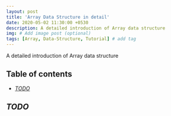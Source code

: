 ```yaml
---
layout: post
title: 'Array Data Structure in detail'
date: 2020-05-02 11:30:00 +0530
description: A detailed introduction of Array data structure
img: # Add image post (optional)
tags: [Array, Data-Structure, Tutorial] # add tag
---
```


A detailed introduction of Array data structure


## Table of contents

- [_TODO_](#introduction)

<a name="introduction"></a>

## _TODO_
